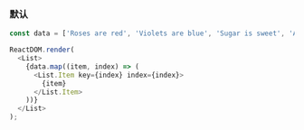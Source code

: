 ### 默认

<!--start-code-->

```js
const data = ['Roses are red', 'Violets are blue', 'Sugar is sweet', 'And so are you'];

ReactDOM.render(
  <List>
    {data.map((item, index) => (
      <List.Item key={index} index={index}>
        {item}
      </List.Item>
    ))}
  </List>
);
```

<!--end-code-->
